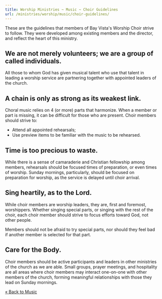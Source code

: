 ```yaml
---
title: Worship Ministries ~ Music ~ Choir Guidelines
url: /ministries/worship/music/choir-guidelines/
---
```

These are the guidelines that members of Bay Vista's Worship Choir strive to follow. They were developed among existing members and the director, and reflect the heart of this ministry.

## We are not merely volunteers; we are a group of called individuals.

All those to whom God has given musical talent who use that talent in leading a worship service are partnering together with appointed leaders of the church.

## A chain is only as strong as its weakest link.

Choral music relies on 4 (or more) parts that harmonize. When a member or part is missing, it can be difficult for those who are present. Choir members should strive to:
- Attend all appointed rehearsals;
- Use preview items to be familiar with the music to be rehearsed.

## Time is too precious to waste.

While there is a sense of camaraderie and Christian fellowship among members, rehearsals should be focused times of preparation, or even times of worship. Sunday mornings, particularly, should be focused on preparation for worship, as the service is delayed until choir arrival.

## Sing heartily, as to the Lord.

While choir members are worship leaders, they are, first and foremost, worshippers. Whether singing special parts, or singing with the rest of the choir, each choir member should strive to focus efforts toward God, not other people.

Members should not be afraid to try special parts, nor should they feel bad if another member is selected for that part.

## Care for the Body.

Choir members should be active participants and leaders in other ministries of the church as we are able. Small groups, prayer meetings, and hospitality are all areas where choir members may interact one-on-one with other members of the church, forming meaningful relationships with those they lead on Sunday mornings.

[&#xab; Back to Music](..)